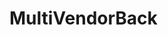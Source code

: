 # MultiVendorBack
<!-- multi-vendor-ecommerce/
├── config/
│   └── db.js
├── controllers/
│   ├── authController.js
│   ├── productController.js
│   ├── vendorController.js
│   └── orderController.js
├── middlewares/
│   ├── authMiddleware.js
│   ├── errorMiddleware.js
├── models/
│   ├── User.js
│   ├── Product.js
│   ├── Vendor.js
│   └── Order.js
├── routes/
│   ├── authRoutes.js
│   ├── productRoutes.js
│   ├── vendorRoutes.js
│   └── orderRoutes.js
├── utils/
│   └── jwtUtils.js
├── .env
├── app.js
├── server.js
└── package.json -->
